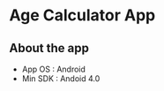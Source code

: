 # Age Calculator App

## About the app
* App OS : Android
* Min SDK : Andoid 4.0


[splash]: https://github.com/farhansadikgalib/raw/blob/master/Age%20Calculator/splash.png
[dashboard]: https://github.com/farhansadikgalib/raw/blob/master/Age%20Calculator/dashboard.png
